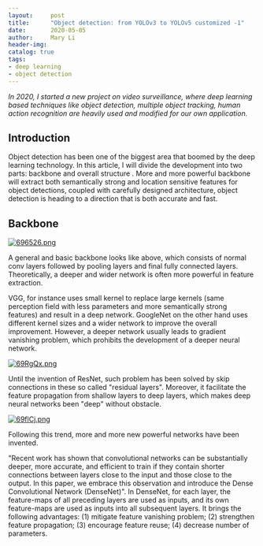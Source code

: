 ```yaml
---
layout:     post
title:      "Object detection: from YOLOv3 to YOLOv5 customized -1"
date:       2020-05-05
author:     Mary Li
header-img:
catalog: true
tags:
- deep learning
- object detection
---
```

_In 2020, I started a new project on video surveillance, where deep learning based techniques like object detection, 
multiple object tracking, human action recognition are heavily used and modified for our own application._


## Introduction

Object detection has been one of the biggest area that boomed by the deep learning technology. In this article, I will 
divide the development into two parts: backbone and overall structure . More and more powerful backbone will extract 
both semantically strong and location sensitive features for object detections, coupled with carefully designed architecture,
object detection is heading to a direction that is both accurate and fast.

## Backbone

[![696526.png](https://s3.ax1x.com/2021/02/28/696526.png)](https://imgtu.com/i/696526)

A general and basic backbone looks like above, which consists of normal conv layers followed by pooling layers and final
fully connected layers. Theoretically, a deeper and wider network is often more powerful in feature extraction. 

VGG, for instance uses small kernel to replace large kernels (same perception field with less parameters
and more semantically strong features) and result in a deep network.  GoogleNet on the other hand uses different kernel sizes and a wider network to 
improve the overall improvement. However, a deeper network usually leads to gradient vanishing problem, which prohibits 
the development of a deeper neural network.

[![69RgQx.png](https://s3.ax1x.com/2021/02/28/69RgQx.png)](https://imgtu.com/i/69RgQx)

Until the invention of ResNet, such problem has been solved by skip connections in these so called "residual layers". Moreover,
it facilitate the feature propagation from shallow layers to deep layers, which makes deep neural networks been "deep" without obstacle.

[![69flCj.png](https://s3.ax1x.com/2021/02/28/69flCj.png)](https://imgtu.com/i/69flCj)

Following this trend, more and more new powerful networks have been invented.

"Recent work has shown that convolutional networks can be substantially deeper, more accurate, and efficient to train if
they contain shorter connections between layers close to the input and those close to the output. In this paper, we embrace 
this observation and introduce the Dense Convolutional Network (DenseNet)". In DenseNet, for each layer, the feature-maps 
of all preceding layers are used as inputs, and its own feature-maps are used as inputs into all subsequent layers. It brings 
the following advantages:
(1) mitigate feature vanishing problem;
(2) strengthen feature propagation;
(3) encourage feature reuse;
(4) decrease number of parameters.

